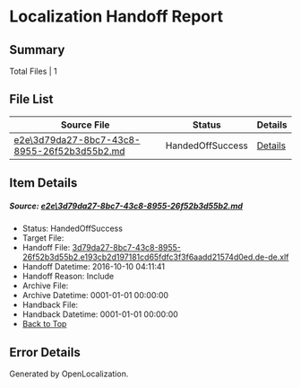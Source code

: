 # <a name='report-top'></a> Localization Handoff Report

## Summary
 Total Files | 1

## File List
 Source File | Status | Details 
 ----------- | ------ | ------- 
 [e2e\3d79da27-8bc7-43c8-8955-26f52b3d55b2.md](https://github.com/OpenLocalizationTestOrg/ol-test0/blob/c329167b133276fd01116bec35f8b7d97f40b37a/e2e/3d79da27-8bc7-43c8-8955-26f52b3d55b2.md) | HandedOffSuccess | [Details](#c8239dac9781b0284b70928afd51cfb0125338af1)

## Item Details
##### <a name='c8239dac9781b0284b70928afd51cfb0125338af1'></a> Source: [e2e\3d79da27-8bc7-43c8-8955-26f52b3d55b2.md](https://github.com/OpenLocalizationTestOrg/ol-test0/blob/c329167b133276fd01116bec35f8b7d97f40b37a/e2e/3d79da27-8bc7-43c8-8955-26f52b3d55b2.md)
* Status: HandedOffSuccess
* Target File: 
* Handoff File: [3d79da27-8bc7-43c8-8955-26f52b3d55b2.e193cb2d197181cd65fdfc3f3f6aadd21574d0ed.de-de.xlf](https://github.com/OpenLocalizationTestOrg/ol-test0-handoff/blob/be5f8ac2484d869f9ac0e6a910d7f31c7309e68d/ol-handoff/OpenLocalizationTestOrg/ol-test0-dede/qimu/ht/3d79da27-8bc7-43c8-8955-26f52b3d55b2.e193cb2d197181cd65fdfc3f3f6aadd21574d0ed.de-de.xlf)
* Handoff Datetime: 2016-10-10 04:11:41
* Handoff Reason: Include
* Archive File: 
* Archive Datetime: 0001-01-01 00:00:00
* Handback File: 
* Handback Datetime: 0001-01-01 00:00:00
* [Back to Top](#report-top)


## Error Details

Generated by OpenLocalization.
